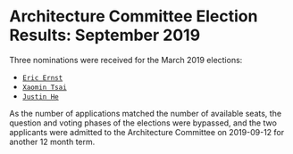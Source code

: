 # Architecture Committee Election Results: September 2019

Three nominations were received for the March 2019 elections:

- [`Eric Ernst`](https://github.com/sameo)
- [`Xaomin Tsai`](https://github.com/jshachm)
- [`Justin He`](https://github.com/justin-he)

As the number of applications matched the number of available seats, the
question and voting phases of the elections were bypassed, and the two
applicants were admitted to the Architecture Committee on 2019-09-12
for another 12 month term.
